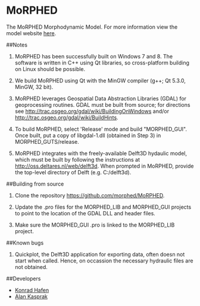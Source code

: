 MoRPHED
=================

The MoRPHED Morphodynamic Model.
For more information view the model website [here](http://morphed.joewheaton.org/).

##Notes

1. MoRPHED has been successfully built on Windows 7 and 8. The software is written in C++ using Qt libraries, so cross-platform building on Linux should be possible.

2. We build MoRPHED using Qt with the MinGW compiler (g++; Qt 5.3.0, MinGW, 32 bit).

3. MoRPHED leverages Geospatial Data Abstraction Libraries (GDAL) for geoprocessing routines. GDAL must be built from source; for directions see http://trac.osgeo.org/gdal/wiki/BuildingOnWindows and/or http://trac.osgeo.org/gdal/wiki/BuildHints.

4. To build MoRPHED, select 'Release' mode and build "MORPHED_GUI". Once built, put a copy of libgdal-1.dll (obtained in Step 3) in MORPHED_GUTS/release.

5. MoRPHED integrates with the freely-available Delft3D hydaulic model, which must be built by following the instructions at http://oss.deltares.nl/web/delft3d. When prompted in MoRPHED, provide the top-level directory of Delft (e.g. C:/delft3d).

##Building from source

1. Clone the repository https://github.com/morphed/MoRPHED.

2. Update the .pro files for the MORPHED_LIB and MORPHED_GUI projects to point to the location of the GDAL DLL and header files.

3. Make sure the MORPHED_GUI .pro is linked to the MORPHED_LIB project.

##Known bugs

1. Quickplot, the Delft3D application for exporting data, often doesn not start when called. Hence, on occassion the necessary hydraulic files are not obtained.

##Developers
* [Konrad Hafen](https://github.com/khafen74)
* [Alan Kasprak](http://www.alankasprak.org)
